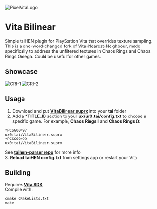 ![PixelVitaLogo](https://user-images.githubusercontent.com/20092823/113035584-09c89c80-919c-11eb-9a82-a0cc51e6c6f0.png)

# Vita Bilinear
Simple taiHEN plugin for PlayStation Vita that overrides texture sampling.   
This is a one-word-changed fork of [Vita-Nearest-Neighbour](https://github.com/MuxaJlbl4/Vita-Nearest-Neighbour), made specifically to address the unfiltered textures in Chaos Rings and Chaos Rings Omega. Could be useful for other games.

## Showcase
![CRI-1](https://user-images.githubusercontent.com/5187034/127921982-c1cbfa7a-ca26-4c70-98a0-41b66b081e71.gif)
![CRI-2](https://user-images.githubusercontent.com/5187034/127922049-0cc6167c-8ed2-45cc-85f1-ec2b39efab96.gif)

## Usage
1. Download and put **[VitaBilinear.suprx](https://github.com/swosho/Vita-Bilinear/releases)** into your **tai** folder  
2. Add a ***TITLE_ID** section to your **ux/ur0:tai/config.txt** to choose a specific game. For example, **Chaos Rings I** and **Chaos Rings Ω**:
```
*PCSG00497
ux0:tai/VitaBilinear.suprx
*PCSG00499
ux0:tai/VitaBilinear.suprx
```
See **[taihen-parser repo](https://github.com/DaveeFTW/taihen-parser)** for more info  
3. **Reload taiHEN config.txt** from settings app or restart your Vita  

## Building
Requires **[Vita SDK](https://vitasdk.org)**  
Compile with:

```
cmake CMakeLists.txt  
make
```

